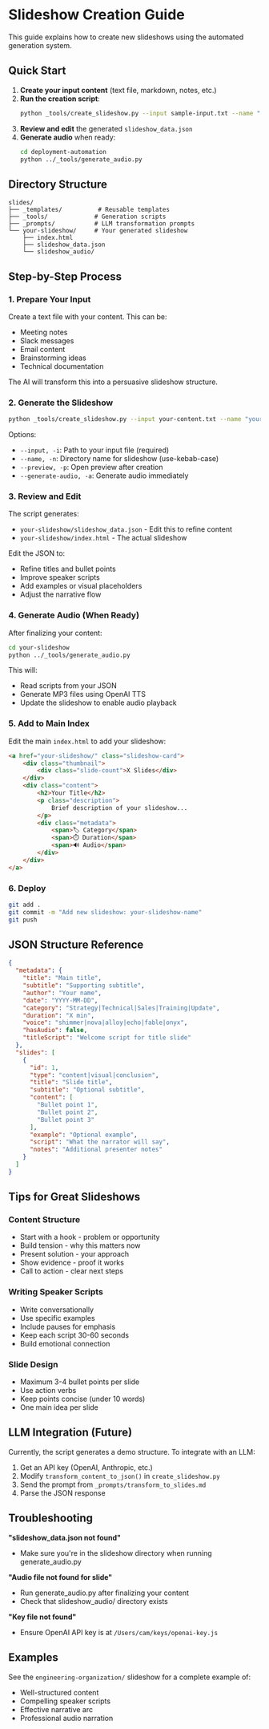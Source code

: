 # Slideshow Creation Guide

This guide explains how to create new slideshows using the automated generation system.

## Quick Start

1. **Create your input content** (text file, markdown, notes, etc.)
2. **Run the creation script**:
   ```bash
   python _tools/create_slideshow.py --input sample-input.txt --name "deployment-automation"
   ```
3. **Review and edit** the generated `slideshow_data.json`
4. **Generate audio** when ready:
   ```bash
   cd deployment-automation
   python ../_tools/generate_audio.py
   ```

## Directory Structure

```
slides/
├── _templates/          # Reusable templates
├── _tools/             # Generation scripts
├── _prompts/           # LLM transformation prompts
└── your-slideshow/     # Your generated slideshow
    ├── index.html
    ├── slideshow_data.json
    └── slideshow_audio/
```

## Step-by-Step Process

### 1. Prepare Your Input

Create a text file with your content. This can be:
- Meeting notes
- Slack messages
- Email content
- Brainstorming ideas
- Technical documentation

The AI will transform this into a persuasive slideshow structure.

### 2. Generate the Slideshow

```bash
python _tools/create_slideshow.py --input your-content.txt --name "your-slideshow-name"
```

Options:
- `--input, -i`: Path to your input file (required)
- `--name, -n`: Directory name for slideshow (use-kebab-case)
- `--preview, -p`: Open preview after creation
- `--generate-audio, -a`: Generate audio immediately

### 3. Review and Edit

The script generates:
- `your-slideshow/slideshow_data.json` - Edit this to refine content
- `your-slideshow/index.html` - The actual slideshow

Edit the JSON to:
- Refine titles and bullet points
- Improve speaker scripts
- Add examples or visual placeholders
- Adjust the narrative flow

### 4. Generate Audio (When Ready)

After finalizing your content:

```bash
cd your-slideshow
python ../_tools/generate_audio.py
```

This will:
- Read scripts from your JSON
- Generate MP3 files using OpenAI TTS
- Update the slideshow to enable audio playback

### 5. Add to Main Index

Edit the main `index.html` to add your slideshow:

```html
<a href="your-slideshow/" class="slideshow-card">
    <div class="thumbnail">
        <div class="slide-count">X Slides</div>
    </div>
    <div class="content">
        <h2>Your Title</h2>
        <p class="description">
            Brief description of your slideshow...
        </p>
        <div class="metadata">
            <span>🏷️ Category</span>
            <span>⏱️ Duration</span>
            <span>🔊 Audio</span>
        </div>
    </div>
</a>
```

### 6. Deploy

```bash
git add .
git commit -m "Add new slideshow: your-slideshow-name"
git push
```

## JSON Structure Reference

```json
{
  "metadata": {
    "title": "Main title",
    "subtitle": "Supporting subtitle",
    "author": "Your name",
    "date": "YYYY-MM-DD",
    "category": "Strategy|Technical|Sales|Training|Update",
    "duration": "X min",
    "voice": "shimmer|nova|alloy|echo|fable|onyx",
    "hasAudio": false,
    "titleScript": "Welcome script for title slide"
  },
  "slides": [
    {
      "id": 1,
      "type": "content|visual|conclusion",
      "title": "Slide title",
      "subtitle": "Optional subtitle",
      "content": [
        "Bullet point 1",
        "Bullet point 2",
        "Bullet point 3"
      ],
      "example": "Optional example",
      "script": "What the narrator will say",
      "notes": "Additional presenter notes"
    }
  ]
}
```

## Tips for Great Slideshows

### Content Structure
- Start with a hook - problem or opportunity
- Build tension - why this matters now
- Present solution - your approach
- Show evidence - proof it works
- Call to action - clear next steps

### Writing Speaker Scripts
- Write conversationally
- Use specific examples
- Include pauses for emphasis
- Keep each script 30-60 seconds
- Build emotional connection

### Slide Design
- Maximum 3-4 bullet points per slide
- Use action verbs
- Keep points concise (under 10 words)
- One main idea per slide

## LLM Integration (Future)

Currently, the script generates a demo structure. To integrate with an LLM:

1. Get an API key (OpenAI, Anthropic, etc.)
2. Modify `transform_content_to_json()` in `create_slideshow.py`
3. Send the prompt from `_prompts/transform_to_slides.md`
4. Parse the JSON response

## Troubleshooting

**"slideshow_data.json not found"**
- Make sure you're in the slideshow directory when running generate_audio.py

**"Audio file not found for slide"**
- Run generate_audio.py after finalizing your content
- Check that slideshow_audio/ directory exists

**"Key file not found"**
- Ensure OpenAI API key is at `/Users/cam/keys/openai-key.js`

## Examples

See the `engineering-organization/` slideshow for a complete example of:
- Well-structured content
- Compelling speaker scripts
- Effective narrative arc
- Professional audio narration